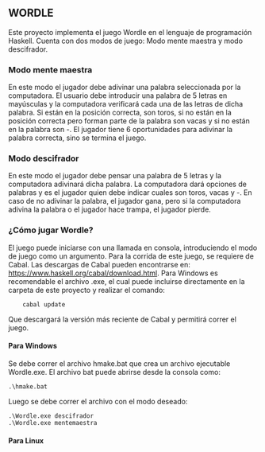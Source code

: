 ## WORDLE

Este proyecto implementa el juego Wordle en el lenguaje de programación Haskell.
Cuenta con dos modos de juego: Modo mente maestra y modo descifrador.

### Modo mente maestra 
En este modo el jugador debe adivinar una palabra seleccionada por la computadora. El usuario debe introducir una palabra de 5 letras en mayúsculas y la computadora verificará cada una de las letras de dicha palabra. Si están en la posición correcta, son toros, si no están en la posición correcta pero forman parte de la palabra son vacas y si no están en la palabra son -.
El jugador tiene 6 oportunidades para adivinar la palabra correcta, sino se termina el juego.

### Modo descifrador
En este modo el jugador debe pensar una palabra de 5 letras y la computadora adivinará dicha palabra. La computadora dará opciones de palabras y es el jugador quien debe indicar cuales son toros, vacas y -. En caso de no adivinar la palabra, el jugador gana, pero si la computadora adivina la palabra o el jugador hace trampa, el jugador pierde.

### ¿Cómo jugar Wordle?
El juego puede iniciarse con una llamada en consola, introduciendo el modo de juego como un argumento. Para la corrida de este juego, se requiere de Cabal. Las descargas de Cabal pueden encontrarse en: https://www.haskell.org/cabal/download.html. Para Windows es recomendable el archivo .exe, el cual puede incluirse directamente en la carpeta de este proyecto y realizar el comando:
    
        cabal update
        
 Que descargará la versión más reciente de Cabal y permitirá correr el juego.

#### Para Windows 
Se debe correr el archivo hmake.bat que crea un archivo ejecutable Wordle.exe. El archivo bat puede abrirse desde la consola como:

    .\hmake.bat

Luego se debe correr el archivo con el modo deseado:

    .\Wordle.exe descifrador
    .\Wordle.exe mentemaestra

#### Para Linux
